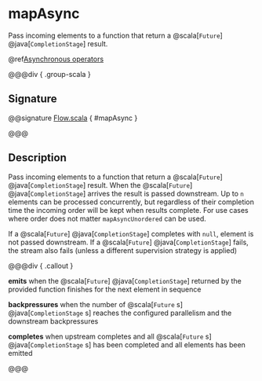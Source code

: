 # mapAsync

Pass incoming elements to a function that return a @scala[`Future`] @java[`CompletionStage`] result.

@ref[Asynchronous operators](../index.md#asynchronous-operators)

@@@div { .group-scala }

## Signature

@@signature [Flow.scala](/akka-stream/src/main/scala/akka/stream/scaladsl/Flow.scala) { #mapAsync }

@@@

## Description

Pass incoming elements to a function that return a @scala[`Future`] @java[`CompletionStage`] result. When the @scala[`Future`] @java[`CompletionStage`] arrives the result is passed
downstream. Up to `n` elements can be processed concurrently, but regardless of their completion time the incoming
order will be kept when results complete. For use cases where order does not matter `mapAsyncUnordered` can be used.

If a @scala[`Future`] @java[`CompletionStage`] completes with `null`, element is not passed downstream.
If a @scala[`Future`] @java[`CompletionStage`] fails, the stream also fails (unless a different supervision strategy is applied)


@@@div { .callout }

**emits** when the @scala[`Future`] @java[`CompletionStage`] returned by the provided function finishes for the next element in sequence

**backpressures** when the number of @scala[`Future` s] @java[`CompletionStage` s] reaches the configured parallelism and the downstream backpressures

**completes** when upstream completes and all @scala[`Future` s] @java[`CompletionStage` s] has been completed and all elements has been emitted

@@@

